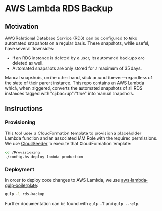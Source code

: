 # AWS Lambda RDS Backup

## Motivation

AWS Relational Database Service (RDS) can be configured to take automated snapshots on a regular basis. These snapshots, while useful, have several downsides:

* If an RDS instance is deleted by a user, its automated backups are deleted as well.
* Automated snapshots are only stored for a maximum of 35 days.

Manual snapshots, on the other hand, stick around forever--regardless of the state of their parent instance. This repo contains an AWS Lambda which, when triggered, converts the automated snapshots of all RDS instances tagged with "cj:backup":"true" into manual snapshots.

## Instructions

### Provisioning

This tool uses a CloudFormation template to provision a placeholder Lambda function and an associated IAM Role with the required permissions. We use [CloudSeeder](https://github.com/cjdev/cloud-seeder) to execute that CloudFormation template:

```bash
cd /Provisioning
./config.hs deploy lambda production
```

### Deployment

In order to deploy code changes to AWS Lambda, we use [aws-lambda-gulp-boilerplate](https://github.com/tombray/aws-lambda-gulp-boilerplate):

```bash
gulp -l rds-backup
```

Further documentation can be found with `gulp -T` and `gulp --help`.
